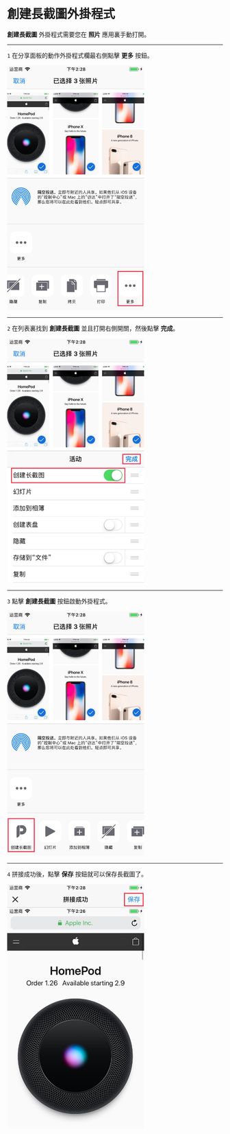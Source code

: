# 創建長截圖外掛程式

**創建長截圖** 外掛程式需要您在 **照片** 應用裏手動打開。

---

`1` 在分享面板的動作外掛程式欄最右側點擊 **更多** 按鈕。

<img src="../assets/guide-create-scrollshot-1.jpg" width="320" >


---

`2` 在列表裏找到 **創建長截圖** 並且打開右側開關，然後點擊 **完成**。

<img src="../assets/guide-create-scrollshot-2.jpg" width="320" >

---

`3` 點擊 **創建長截圖** 按鈕啟動外掛程式。

<img src="../assets/guide-create-scrollshot-3.jpg" width="320" >

---

`4` 拼接成功後，點擊 **保存** 按鈕就可以保存長截圖了。

<img src="../assets/guide-create-scrollshot-4.jpg" width="320" >
